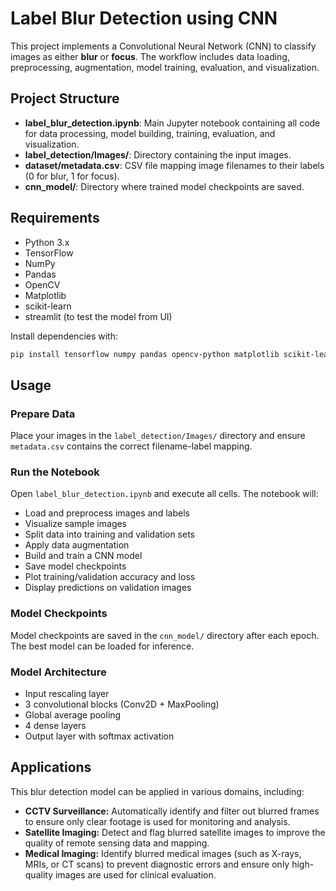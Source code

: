 # Label Blur Detection using CNN

This project implements a Convolutional Neural Network (CNN) to classify images as either **blur** or **focus**. The workflow includes data loading, preprocessing, augmentation, model training, evaluation, and visualization.

## Project Structure

- **label_blur_detection.ipynb**: Main Jupyter notebook containing all code for data processing, model building, training, evaluation, and visualization.
- **label_detection/Images/**: Directory containing the input images.
- **dataset/metadata.csv**: CSV file mapping image filenames to their labels (0 for blur, 1 for focus).
- **cnn_model/**: Directory where trained model checkpoints are saved.

## Requirements

- Python 3.x
- TensorFlow
- NumPy
- Pandas
- OpenCV
- Matplotlib
- scikit-learn
- streamlit (to test the model from UI)

Install dependencies with:

```sh
pip install tensorflow numpy pandas opencv-python matplotlib scikit-learn
```

## Usage

### Prepare Data

Place your images in the `label_detection/Images/` directory and ensure `metadata.csv` contains the correct filename-label mapping.

### Run the Notebook

Open `label_blur_detection.ipynb` and execute all cells. The notebook will:

- Load and preprocess images and labels
- Visualize sample images
- Split data into training and validation sets
- Apply data augmentation
- Build and train a CNN model
- Save model checkpoints
- Plot training/validation accuracy and loss
- Display predictions on validation images

### Model Checkpoints

Model checkpoints are saved in the `cnn_model/` directory after each epoch. The best model can be loaded for inference.

### Model Architecture

- Input rescaling layer
- 3 convolutional blocks (Conv2D + MaxPooling)
- Global average pooling
- 4 dense layers
- Output layer with softmax activation

## Applications

This blur detection model can be applied in various domains, including:

- **CCTV Surveillance:** Automatically identify and filter out blurred frames to ensure only clear footage is used for monitoring and analysis.
- **Satellite Imaging:** Detect and flag blurred satellite images to improve the quality of remote sensing data and mapping.
- **Medical Imaging:** Identify blurred medical images (such as X-rays, MRIs, or CT scans) to prevent diagnostic errors and ensure only high-quality images are used for clinical evaluation.
